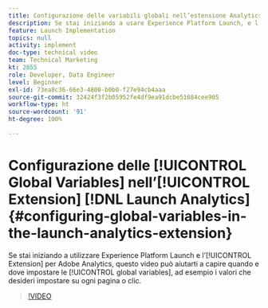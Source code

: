 ```yaml
---
title: Configurazione delle variabili globali nell’estensione Analytics di Launch
description: Se stai iniziando a usare Experience Platform Launch, e l’estensione Adobe Analytics, questo video ti aiuta a capire quando e dove impostare le variabili globali, ovvero i valori che desideri impostare su ogni pagina o clic.
feature: Launch Implementation
topics: null
activity: implement
doc-type: technical video
team: Technical Marketing
kt: 2855
role: Developer, Data Engineer
level: Beginner
exl-id: 73ea8c36-66e3-4800-b0b0-f27e94cb4aaa
source-git-commit: 32424f3f2b05952fe4df9ea91dcbe51684cee905
workflow-type: ht
source-wordcount: '91'
ht-degree: 100%

---
```


# Configurazione delle [!UICONTROL Global Variables] nell’[!UICONTROL Extension] [!DNL Launch Analytics] {#configuring-global-variables-in-the-launch-analytics-extension}

Se stai iniziando a utilizzare Experience Platform Launch e l’[!UICONTROL Extension] per Adobe Analytics, questo video può aiutarti a capire quando e dove impostare le [!UICONTROL global variables], ad esempio i valori che desideri impostare su ogni pagina o clic.

>[!VIDEO](https://video.tv.adobe.com/v/27181/?quality=9)
